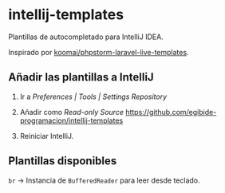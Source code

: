 # intellij-templates

Plantillas de autocompletado para IntelliJ IDEA.

Inspirado por [koomai/phpstorm-laravel-live-templates](https://github.com/koomai/phpstorm-laravel-live-templates).

## Añadir las plantillas a IntelliJ

1. Ir a *Preferences | Tools | Settings Repository*

2. Añadir como *Read-only Source* https://github.com/egibide-programacion/intellij-templates

3. Reiniciar IntelliJ.

## Plantillas disponibles

`br` → Instancia de `BufferedReader` para leer desde teclado.
